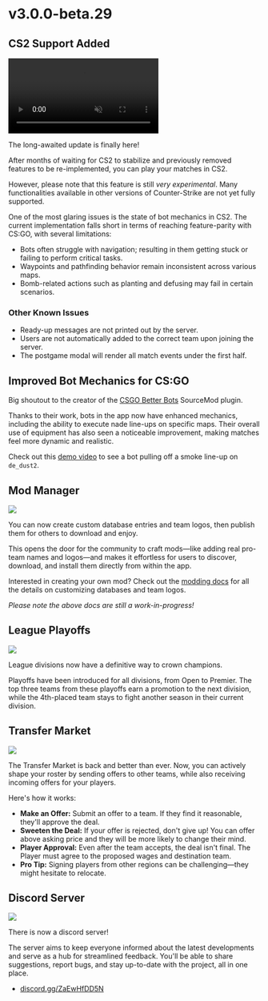 # v3.0.0-beta.29

## CS2 Support Added

<video muted loop playsInline autoplay>
  <source src="resources://markdown/whats-new/cs2.mp4#t=0.1" type="video/mp4" />
</video>

The long-awaited update is finally here!

After months of waiting for CS2 to stabilize and previously removed features to be re-implemented, you can play your matches in CS2.

However, please note that this feature is still _very experimental_. Many functionalities available in other versions of Counter-Strike are not yet fully supported.

One of the most glaring issues is the state of bot mechanics in CS2. The current implementation falls short in terms of reaching feature-parity with CS:GO, with several limitations:

- Bots often struggle with navigation; resulting in them getting stuck or failing to perform critical tasks.
- Waypoints and pathfinding behavior remain inconsistent across various maps.
- Bomb-related actions such as planting and defusing may fail in certain scenarios.

### Other Known Issues

- Ready-up messages are not printed out by the server.
- Users are not automatically added to the correct team upon joining the server.
- The postgame modal will render all match events under the first half.

## Improved Bot Mechanics for CS:GO

Big shoutout to the creator of the [CSGO Better Bots](https://github.com/manicogaming/CSGOBetterBots) SourceMod plugin.

Thanks to their work, bots in the app now have enhanced mechanics, including the ability to execute nade line-ups on specific maps. Their overall use of equipment has also seen a noticeable improvement, making matches feel more dynamic and realistic.

Check out this [demo video](https://imgur.com/a/liga-esports-manager-cs-go-better-bots-demo-dvoJIgY) to see a bot pulling off a smoke line-up on `de_dust2`.

## Mod Manager

![](resources://markdown/whats-new/mod-manager.png)

You can now create custom database entries and team logos, then publish them for others to download and enjoy.

This opens the door for the community to craft mods—like adding real pro-team names and logos—and makes it effortless for users to discover, download, and install them directly from within the app.

Interested in creating your own mod? Check out the [modding docs](https://github.com/playliga/prototype/wiki/Modding) for all the details on customizing databases and team logos.

_Please note the above docs are still a work-in-progress!_

## League Playoffs

![](resources://markdown/whats-new/playoffs.png)

League divisions now have a definitive way to crown champions.

Playoffs have been introduced for all divisions, from Open to Premier. The top three teams from these playoffs earn a promotion to the next division, while the 4th-placed team stays to fight another season in their current division.

## Transfer Market

![](resources://markdown/whats-new/offer.png)

The Transfer Market is back and better than ever. Now, you can actively shape your roster by sending offers to other teams, while also receiving incoming offers for your players.

Here's how it works:

- **Make an Offer:** Submit an offer to a team. If they find it reasonable, they'll approve the deal.
- **Sweeten the Deal:** If your offer is rejected, don't give up! You can offer above asking price and they will be more likely to change their mind.
- **Player Approval:** Even after the team accepts, the deal isn't final. The Player must agree to the proposed wages and destination team.
- **Pro Tip:** Signing players from other regions can be challenging—they might hesitate to relocate.

## Discord Server

![](resources://markdown/whats-new/discord.png)

There is now a discord server!

The server aims to keep everyone informed about the latest developments and serve as a hub for streamlined feedback. You'll be able to share suggestions, report bugs, and stay up-to-date with the project, all in one place.

- [discord.gg/ZaEwHfDD5N](https://discord.gg/ZaEwHfDD5N)
